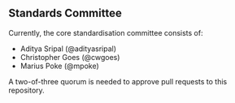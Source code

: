 ## Standards Committee

Currently, the core standardisation committee consists of:

- Aditya Sripal (@adityasripal)
- Christopher Goes (@cwgoes)
- Marius Poke (@mpoke)

A two-of-three quorum is needed to approve pull requests to this repository.
